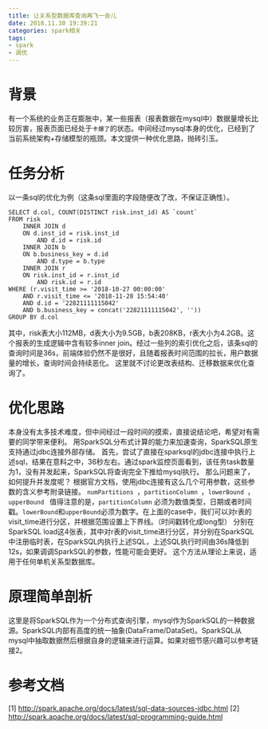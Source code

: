 ```yaml
---
title: 让关系型数据库查询再飞一会儿
date: 2018.11.30 19:39:21
categories: spark相关
tags:
- spark
- 调优
---
```

# 背景
有一个系统的业务正在膨胀中，某一些报表（报表数据在mysql中）数据量增长比较厉害，报表页面已经处于`卡爆了`的状态。中间经过mysql本身的优化，已经到了当前系统架构+存储模型的瓶颈。本文提供一种优化思路，抛砖引玉。
<!-- more -->
# 任务分析
以一条sql的优化为例（这条sql里面的字段随便改了改，不保证正确性）。
```
SELECT d.col, COUNT(DISTINCT risk.inst_id) AS `count`
FROM risk
	INNER JOIN d
	ON d.inst_id = risk.inst_id
		AND d.id = risk.id
	INNER JOIN b
	ON b.business_key = d.id
		AND d.type = b.type
	INNER JOIN r
	ON risk.inst_id = r.inst_id
		AND risk.id = r.id
WHERE (r.visit_time >= '2018-10-27 00:00:00'
	AND r.visit_time <= '2018-11-28 15:54:40'
	AND d.id = '22821111115042'
	AND b.business_key = concat('22821111115042', ''))
GROUP BY d.col
```
其中，risk表大小112MB，d表大小为9.5GB，b表208KB，r表大小为4.2GB。这个报表的生成逻辑中含有较多inner join。经过一些列的索引优化之后，该条sql的查询时间是36s，前端体验仍然不是很好，且随着报表时间范围的拉长，用户数据量的增长，查询时间会持续恶化。
这里就不讨论更改表结构、迁移数据来优化查询了。

# 优化思路
本身没有太多技术难度，但中间经过一段时间的摸索，直接说结论吧，希望对有需要的同学带来便利。
用SparkSQL分布式计算的能力来加速查询，SparkSQL原生支持通过jdbc连接外部存储。
首先，尝试了直接在sparksql的jdbc连接中执行上述sql，结果在意料之中，36秒左右。通过spark监控页面看到，该任务task数量为1，没有并发起来，SparkSQL将查询完全下推给mysql执行。
那么问题来了，如何提升并发度呢？
根据官方文档，使用jdbc连接有这么几个可用参数，这些参数的含义参考附录链接。
`numPartitions `，`partitionColumn `，`lowerBound `，`upperBound `
值得注意的是，`partitionColumn` 必须为数值类型，日期或者时间戳。`lowerBound`和`upperBound`必须为数字。在上面的case中，我们可以对r表的visit_time进行分区，并根据范围设置上下界线。（时间戳转化成long型）
分别在SparkSQL load这4张表，其中对r表的visit_time进行分区，并分别在SparkSQL中注册临时表，在SparkSQL内执行上述SQL，上述SQL执行时间由36s降低到12s，如果调调SparkSQL的参数，性能可能会更好。
这个方法从理论上来说，适用于任何单机关系型数据库。
# 原理简单剖析
这里是将SparkSQL作为一个分布式查询引擎，mysql作为SparkSQL的一种数据源。SparkSQL内部有高度的统一抽象(DataFrame/DataSet)。SparkSQL从mysql中抽取数据然后根据自身的逻辑来进行运算。如果对细节感兴趣可以参考链接2。

# 参考文档
[1] http://spark.apache.org/docs/latest/sql-data-sources-jdbc.html
[2] http://spark.apache.org/docs/latest/sql-programming-guide.html
